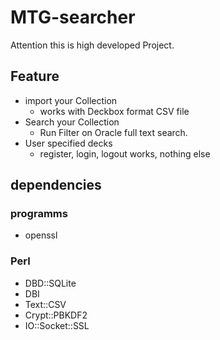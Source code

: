 # MTG-searcher

Attention this is high developed Project.

## Feature

* import your Collection
  * works with Deckbox format CSV file
* Search your Collection
  * Run Filter on Oracle full text search.
* User specified decks
  * register, login, logout works, nothing else

## dependencies

### programms

* openssl

### Perl
* DBD::SQLite
* DBI
* Text::CSV
* Crypt::PBKDF2
* IO::Socket::SSL
